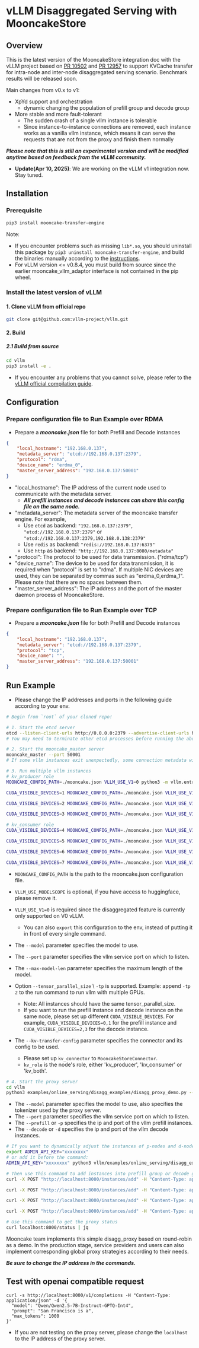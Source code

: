 # vLLM Disaggregated Serving with MooncakeStore

## Overview
This is the latest version of the MooncakeStore integration doc with the vLLM project based on [PR 10502](https://github.com/vllm-project/vllm/pull/10502) and [PR 12957](https://github.com/vllm-project/vllm/pull/12957) to support KVCache transfer for intra-node and inter-node disaggregated serving scenario. Benchmark results will be released soon.

Main changes from v0.x to v1:
- XpYd support and orchestration
  - dynamic changing the population of prefill group and decode group
- More stable and more fault-tolerant
  - The sudden crash of a single vllm instance is tolerable
  - Since instance-to-instance connections are removed, each instance works as a vanilla vllm instance, which means it can serve the requests that are not from the proxy and finish them normally


**_Please note that this is still an experimental version and will be modified anytime based on feedback from the vLLM community._**
 - **Update(Apr 10, 2025)**: We are working on the vLLM v1 integration now. Stay tuned.

## Installation
### Prerequisite
```bash
pip3 install mooncake-transfer-engine
```

Note:
  - If you encounter problems such as missing `lib*.so`, you should uninstall this package by `pip3 uninstall mooncake-transfer-engine`, and build the binaries manually according to the [instructions](build.md).
  - For vLLM version <= v0.8.4, you must build from source since the earlier mooncake_vllm_adaptor interface is not contained in the pip wheel.

### Install the latest version of vLLM
#### 1. Clone vLLM from official repo
```bash
git clone git@github.com:vllm-project/vllm.git
```
#### 2. Build
##### 2.1 Build from source
```bash
cd vllm
pip3 install -e .
```
 - If you encounter any problems that you cannot solve, please refer to the [vLLM official compilation guide](https://docs.vllm.ai/en/latest/getting_started/installation/index.html).

## Configuration
### Prepare configuration file to Run Example over RDMA

- Prepare a _**mooncake.json**_ file for both Prefill and Decode instances

```json
{
    "local_hostname": "192.168.0.137",
    "metadata_server": "etcd://192.168.0.137:2379",
    "protocol": "rdma",
    "device_name": "erdma_0",
    "master_server_address": "192.168.0.137:50001"
}
```
- "local_hostname": The IP address of the current node used to communicate with the metadata server.
  - **_All prefill instances and decode instances can share this config file on the same node._**
- "metadata_server": The metadata server of the mooncake transfer engine. For example,
  - Use `etcd` as backend: `"192.168.0.137:2379"`, `"etcd://192.168.0.137:2379"` or `"etcd://192.168.0.137:2379,192.168.0.138:2379"`
  - Use `redis` as backend: `"redis://192.168.0.137:6379"`
  - Use `http` as backend: `"http://192.168.0.137:8080/metadata"`
- "protocol": The protocol to be used for data transmission. ("rdma/tcp")
- "device_name": The device to be used for data transmission, it is required when "protocol" is set to "rdma". If multiple NIC devices are used, they can be separated by commas such as "erdma_0,erdma_1". Please note that there are no spaces between them.
- "master_server_address": The IP address and the port of the master daemon process of MooncakeStore.
### Prepare configuration file to Run Example over TCP

- Prepare a _**mooncake.json**_ file for both Prefill and Decode instances
```json
{
    "local_hostname": "192.168.0.137",
    "metadata_server": "etcd://192.168.0.137:2379",
    "protocol": "tcp",
    "device_name": "",
    "master_server_address": "192.168.0.137:50001"
}
```

## Run Example
 - Please change the IP addresses and ports in the following guide according to your env.
```bash
# Begin from `root` of your cloned repo!

# 1. Start the etcd server
etcd --listen-client-urls http://0.0.0.0:2379 --advertise-client-urls http://localhost:2379
# You may need to terminate other etcd processes before running the above command

# 2. Start the mooncake_master server
mooncake_master --port 50001
# If some vllm instances exit unexpectedly, some connection metadata will be corrupted since they are not properly cleaned. In that case, we recommend you restart the mooncake_master before running another test.

# 3. Run multiple vllm instances
# kv_producer role
MOONCAKE_CONFIG_PATH=./mooncake.json VLLM_USE_V1=0 python3 -m vllm.entrypoints.openai.api_server --model Qwen/Qwen2.5-7B-Instruct-GPTQ-Int4 --port 8100 --max-model-len 10000 --gpu-memory-utilization 0.8 --kv-transfer-config '{"kv_connector":"MooncakeStoreConnector","kv_role":"kv_producer"}'

CUDA_VISIBLE_DEVICES=1 MOONCAKE_CONFIG_PATH=./mooncake.json VLLM_USE_V1=0 python3 -m vllm.entrypoints.openai.api_server --model Qwen/Qwen2.5-7B-Instruct-GPTQ-Int4 --port 8101 --max-model-len 10000 --gpu-memory-utilization 0.8 --kv-transfer-config '{"kv_connector":"MooncakeStoreConnector","kv_role":"kv_producer"}'

CUDA_VISIBLE_DEVICES=2 MOONCAKE_CONFIG_PATH=./mooncake.json VLLM_USE_V1=0 python3 -m vllm.entrypoints.openai.api_server --model Qwen/Qwen2.5-7B-Instruct-GPTQ-Int4 --port 8102 --max-model-len 10000 --gpu-memory-utilization 0.8 --kv-transfer-config '{"kv_connector":"MooncakeStoreConnector","kv_role":"kv_producer"}'

CUDA_VISIBLE_DEVICES=3 MOONCAKE_CONFIG_PATH=./mooncake.json VLLM_USE_V1=0 python3 -m vllm.entrypoints.openai.api_server --model Qwen/Qwen2.5-7B-Instruct-GPTQ-Int4 --port 8103 --max-model-len 10000 --gpu-memory-utilization 0.8 --kv-transfer-config '{"kv_connector":"MooncakeStoreConnector","kv_role":"kv_producer"}'

# kv_consumer role
CUDA_VISIBLE_DEVICES=4 MOONCAKE_CONFIG_PATH=./mooncake.json VLLM_USE_V1=0 python3 -m vllm.entrypoints.openai.api_server --model Qwen/Qwen2.5-7B-Instruct-GPTQ-Int4 --port 8200 --max-model-len 10000 --gpu-memory-utilization 0.8 --kv-transfer-config '{"kv_connector":"MooncakeStoreConnector","kv_role":"kv_consumer"}'

CUDA_VISIBLE_DEVICES=5 MOONCAKE_CONFIG_PATH=./mooncake.json VLLM_USE_V1=0 python3 -m vllm.entrypoints.openai.api_server --model Qwen/Qwen2.5-7B-Instruct-GPTQ-Int4 --port 8201 --max-model-len 10000 --gpu-memory-utilization 0.8 --kv-transfer-config '{"kv_connector":"MooncakeStoreConnector","kv_role":"kv_consumer"}'

CUDA_VISIBLE_DEVICES=6 MOONCAKE_CONFIG_PATH=./mooncake.json VLLM_USE_V1=0 python3 -m vllm.entrypoints.openai.api_server --model Qwen/Qwen2.5-7B-Instruct-GPTQ-Int4 --port 8202 --max-model-len 10000 --gpu-memory-utilization 0.8 --kv-transfer-config '{"kv_connector":"MooncakeStoreConnector","kv_role":"kv_consumer"}'

CUDA_VISIBLE_DEVICES=7 MOONCAKE_CONFIG_PATH=./mooncake.json VLLM_USE_V1=0 python3 -m vllm.entrypoints.openai.api_server --model Qwen/Qwen2.5-7B-Instruct-GPTQ-Int4 --port 8203 --max-model-len 10000 --gpu-memory-utilization 0.8 --kv-transfer-config '{"kv_connector":"MooncakeStoreConnector","kv_role":"kv_consumer"}'
```

- `MOONCAKE_CONFIG_PATH` is the path to the mooncake.json configuration file.
- `VLLM_USE_MODELSCOPE` is optional, if you have access to huggingface, please remove it.
- `VLLM_USE_V1=0` is required since the disaggregated feature is currently only supported on V0 vLLM.
  - You can also `export` this configuration to the env, instead of putting it in front of every single command.
- The `--model` parameter specifies the model to use.
- The `--port` parameter specifies the vllm service port on which to listen.
- The `--max-model-len` parameter specifies the maximum length of the model.
- Option `--tensor_parallel_size` \ `-tp` is supported. Example: append `-tp 2` to the run command to run vllm with multiple GPUs.
  - Note: All instances should have the same tensor_parallel_size.
  - If you want to run the prefill instance and decode instance on the same node, please set up different `CUDA_VISIBLE_DEVICES`. For example, `CUDA_VISIBLE_DEVICES=0,1` for the prefill instance and `CUDA_VISIBLE_DEVICES=2,3` for the decode instance.

- The `--kv-transfer-config` parameter specifies the connector and its config to be used.
  - Please set up `kv_connector` to `MooncakeStoreConnector`.
  - `kv_role` is the node's role, either 'kv_producer', 'kv_consumer' or 'kv_both'.

```bash
# 4. Start the proxy server
cd vllm
python3 examples/online_serving/disagg_examples/disagg_proxy_demo.py --model Qwen/Qwen2.5-7B-Instruct-GPTQ-Int4 --prefill localhost:8100 localhost:8101  --decode localhost:8200 localhost:8201  --port 8000
```

- The `--model` parameter specifies the model to use, also specifies the tokenizer used by the proxy server.
- The `--port` parameter specifies the vllm service port on which to listen.
- The `--prefill` or `-p` specifies the ip and port of the vllm prefill instances.
- The `--decode` or `-d` specifies the ip and port of the vllm decode instances.

```bash
# If you want to dynamically adjust the instances of p-nodes and d-nodes during runtime, you need to configure this environment variables.
export ADMIN_API_KEY="xxxxxxxx"
# or add it before the command:
ADMIN_API_KEY="xxxxxxxx" python3 vllm/examples/online_serving/disagg_examples/disagg_demo.py --model Qwen/Qwen2.5-7B-Instruct-GPTQ-Int4 --prefill localhost:8100 localhost:8101  --decode localhost:8200 localhost:8201  --port 8000 --scheduling round_robin

# Then use this command to add instances into prefill group or decode group
curl -X POST "http://localhost:8000/instances/add" -H "Content-Type: application/json" -H "X-API-Key: $ADMIN_API_KEY" -d '{"type": "prefill", "instance": "localhost:8102"}'

curl -X POST "http://localhost:8000/instances/add" -H "Content-Type: application/json" -H "X-API-Key: $ADMIN_API_KEY" -d '{"type": "prefill", "instance": "localhost:8103"}'

curl -X POST "http://localhost:8000/instances/add" -H "Content-Type: application/json" -H "X-API-Key: $ADMIN_API_KEY" -d '{"type": "decode", "instance": "localhost:8202"}'

curl -X POST "http://localhost:8000/instances/add" -H "Content-Type: application/json" -H "X-API-Key: $ADMIN_API_KEY" -d '{"type": "decode", "instance": "localhost:8203"}'

# Use this command to get the proxy status
curl localhost:8000/status | jq
```

Mooncake team implements this simple disagg_proxy based on round-robin as a demo. In the production stage, service providers and users can also implement corresponding global proxy strategies according to their needs.

**_Be sure to change the IP address in the commands._**


## Test with openai compatible request
```
curl -s http://localhost:8000/v1/completions -H "Content-Type: application/json" -d '{
  "model": "Qwen/Qwen2.5-7B-Instruct-GPTQ-Int4",
  "prompt": "San Francisco is a",
  "max_tokens": 1000
}'
```
- If you are not testing on the proxy server, please change the `localhost` to the IP address of the proxy server.
